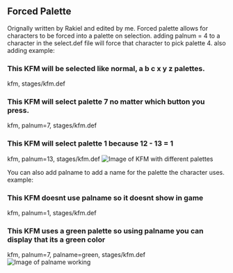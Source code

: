 ## Forced Palette

Orignally written by Rakiel and edited by me.
Forced palette allows for characters to be forced into a palette on selection.
adding palnum = 4 to a character in the select.def file will force that character to pick palette 4.
also adding 
example:
### This KFM will be selected like normal, a b c x y z palettes. 
kfm, stages/kfm.def
### This KFM will select palette 7 no matter which button you press.
kfm, palnum=7, stages/kfm.def
### This KFM will select palette 1 because 12 - 13 = 1
kfm, palnum=13, stages/kfm.def
![Image of KFM with different palettes](https://drive.google.com/u/0/drive-viewer/AKGpihYttHrj5qDQa7KHz7rJF3QuHReiRUN4is-4mjG0Z-uOSP6CM0JI7ZBWKg-NXRXRRQU9WhiH_PsqnuiarvAsyv5-9FYLvyLvqKs=s2560)

You can also add palname to add a name for the palette the character uses.
example:
### This KFM doesnt use palname so it doesnt show in game
kfm, palnum=1, stages/kfm.def
### This KFM uses a green palette so using palname you can display that its a green color
kfm, palnum=7, palname=green, stages/kfm.def
![Image of palname working](https://drive.google.com/u/0/drive-viewer/AKGpihas1TEukcCjS5BeQUIOVrApYwQAbKEA8qGntUQuqMueV5heAhhWL2_SBI6YBCdTT6JILH4y0FVDh1r4VrapOx_gjT3sRDW3NQ=s2560)

